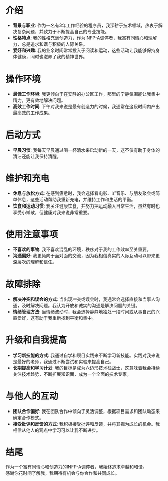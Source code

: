 # 介绍
- **背景与职业**: 作为一名有3年工作经验的程序员，我深耕于技术领域，热衷于解决复杂问题，并致力于不断提高自己的专业技能。
- **性格特点**: 我的性格充满创造力，作为INFP-A调停者，我富有同情心和理解力，总是追求和谐与积极的人际关系。
- **爱好和兴趣**: 我的业余时间常常投入于阅读和运动，这些活动让我能够保持身体健康，同时也滋养了我的精神世界。

# 操作环境
- **最佳工作环境**: 我更倾向于在安静的办公区工作，那里的宁静氛围能让我集中精力，更有效地解决问题。
- **高效工作时间**: 下午对我来说是最有创造力的时候，我通常在这段时间内产出最高效的工作成果。

# 启动方式
- **早晨习惯**: 我每天早晨通过喝一杯清水来启动新的一天，这不仅有助于身体的清洁还能让我保持清醒。

# 维护和充电
- **休息与放松方式**: 在感到疲惫时，我会选择看电影、听音乐、与朋友聚会或简单休息，这些活动帮助我重新充电，并维持工作和生活的平衡。
- **饮食和运动习惯**: 我关注健康饮食，并努力把运动融入日常生活，虽然有时也享受小懒散，但健康对我来说非常重要。

# 使用注意事项
- **不喜欢的事物**: 我不喜欢混乱的环境，秩序对于我的工作效率至关重要。
- **沟通偏好**: 我更倾向于面对面的交流，因为我相信真实的人际互动可以带来更深层次的理解和信任。

# 故障排除
- **解决冲突和误会的方式**: 当出现冲突或误会时，我通常会选择直接和当事人沟通，及时解决问题。我认为开放和诚实的沟通是解决问题的关键。
- **情绪管理方法**: 当情绪波动时，我会选择静静地独处一段时间或从事自己的兴趣爱好，这有助于我重新找到平衡和集中。

# 升级和自我提高
- **学习新技能的方式**: 我通过自学和项目实践来不断学习新技能。实践对我来说是最好的老师，我通过不断尝试和实验来提高自己。
- **长期提高和学习计划**: 我的目标是成为六边形技术栈战士，这意味着我会持续关注技术趋势，不断扩展知识面，成为一个全面的技术专家。

# 与他人的互动
- **团队合作偏好**: 我在团队合作中倾向于灵活调整，根据项目需求和团队动态来确定合作模式。
- **接受批评和反馈的方式**: 我积极接受批评和反馈，并将其视为成长的机会。我相信从他人的观点中学习可以让我不断进步。

# 结尾
作为一个富有同情心和创造力的INFP-A调停者，我始终追求卓越和和谐。  
感谢你花时间了解我，我期待有机会与你合作和共同成长。  
